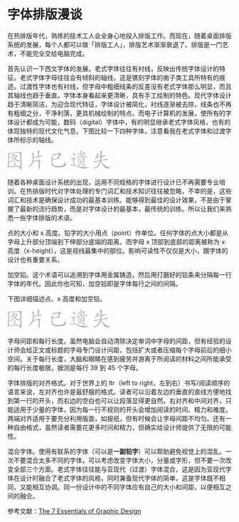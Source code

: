 # 字体排版漫谈

在热排版年代，熟练的技术工人会全身心地投入排版工作。而现在，随着桌面排版系统的发展，每个人都可以做「排版工人」，排版艺术渐渐衰退了。排版是一门艺术，不能完全交给电脑完成。

首先认识一下西文字体的发展。老式字体往往有衬线，反映出传统字体设计的特征。老式字体字母往往会有倾斜的轴线，这是镌刻字体的凿子类工具所特有的痕迹。过渡性字体也有衬线，但字母中粗细线条的反差没有老式字体那么明显，而且其轴线也趋于垂直。字体本身看起来更清晰，具有手工绘制的特色。现代字体设计趋于清晰简洁，为迎合现代特征，字体设计被简化，衬线逐渐被去除，线条也不再有粗细之分，干净利落，更具机械绘制的特点。而电子计算机的发展，使所有的字体设计都成为可能，数码（digital）字体中，有的明显继承老式字体风格，也有的体现独特的现代文化气息。下图比较一下四种字体，注意看我在老式字体和过渡字体所标示的轴线。

![](/assets/missing.png)

随着各种桌面设计系统的出现，运用不同规格的字体进行设计已不再需要专业培训。在热排版时代对字体处理的专门词汇和技术知识往往被忽略，不幸的是，这些词汇和技术是确保设计成功的最基本训练。能够得到最佳的设计效果，不是由于掌握了最新的流行趋势，而是对字体设计的最基本，最传统的训练。所以让我们来熟悉一些字体排版的术语。

点的大小和 x 高度。铅字的大小用点（point）作单位。任何字体的点大小都是从字母上升部分顶端到下伸部分底端的距离。而字母 x 顶部到底部的距离被称为 x 高度（x-height），这是视线最集中的部位。影响可读性不仅仅是大小，跟字体的设计也有重要关系。

加空铅。这个术语可以追溯到字体用金属铸造，然后用打磨好的铅条来分隔每一行字体的年代。因此你也可知，加空铅即是字体每行之间的间隔。

下图详细描述点、x 高度和加空铅。

![](/assets/missing.png)

字母间距和每行长度。虽然电脑会自动清除决定单词中字母的间距，但有经验的设计师会给正文或标题的字母专门设计间距，包括扩大或者压缩每个字母前后的细小空间。关于每行长度，大脑和眼睛在感到疲劳并游离于所阅读的材料之间所能承受的每行长度极限，据测是每行 39 到 45 个字母。

字体排版的对齐格式。对于世界上的 ltr（left to right，左到右）书写/阅读顺序的语言来说，左对齐也许是最舒服的格式。读者可以沿着左边的垂直的直线方便地找到第一行的开头，而右边的空白也可以让段落显得更自然。右对齐和中间对齐，只能适用于少量的字体，因为每一行不规则的开头会增加阅读的时间、精力和难度。两端对齐适用于要充分利用版面，如报纸，但有时候会让字母间距不均匀。还有一种自由格式，虽然读者需要花更多时间和精力，但确实给设计师提供了无限的可能性。

混合字体。使用有联系的字体（可以是**一副铅字**）可以帮助避免视觉上的混乱。一次不要混合太多不同的字体，可以考虑改变字体大小，分量或字形，但不要一次改变全部三个方面。老式字体往往能与亚现代（过渡）字体混合，这是因为亚现代字体在设计时融合了老式字体的风格，同时兼备现代字体的简单，这是字体既不相同，又能相互协调。同一份设计中的不同字体应有自己的大小和间距，以便相互之间的融合。

参考文献：[The 7 Essentials of Graphic Design][0]

[0]: http://www.amazon.com/gp/product/1581801246/102-7258354-5562555?v=glance&n=283155
